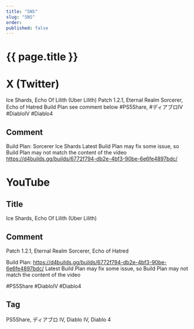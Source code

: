 ```yaml
---
title: "SNS"
slug: "SNS"
order: 
published: false
---
```


# {{ page.title }}

# X (Twitter)
Ice Shards, Echo Of Lilith (Uber Lilith)
Patch 1.2.1, Eternal Realm
Sorcerer, Echo of Hatred
Build Plan see comment below
#PS5Share, #ディアブロIV #DiabloIV #Diablo4

## Comment
Build Plan: Sorcerer Ice Shards
Latest Build Plan may fix some issue, so Build Plan may not match the content of the video
https://d4builds.gg/builds/6772f794-db2e-4bf3-90be-6e6fe4897bdc/

# YouTube

## Title
Ice Shards, Echo Of Lilith (Uber Lilith)

## Comment
Patch 1.2.1, Eternal Realm
Sorcerer, Echo of Hatred

Build Plan: https://d4builds.gg/builds/6772f794-db2e-4bf3-90be-6e6fe4897bdc/
Latest Build Plan may fix some issue, so Build Plan may not match the content of the video

#PS5Share #DiabloIV #Diablo4

## Tag
PS5Share, ディアブロ IV, Diablo IV, Diablo 4
